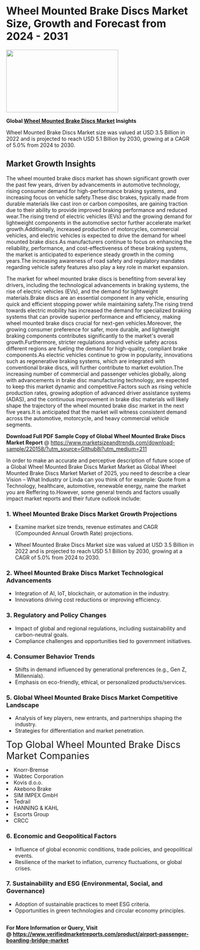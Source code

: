 <H1>Wheel Mounted Brake Discs Market Size, Growth and Forecast from 2024 - 2031</H1><img class="aligncenter size-medium wp-image-584254" src="https://thirdeyenews.in/wp-content/uploads/2024/09/Global-Market-Research-300x168.jpeg" alt="" width="300" height="168" /><p><strong>Global&nbsp;<a href="https://www.marketsizeandtrends.com/download-sample/220158/?utm_source=Github8j?utm_medium=211">Wheel Mounted Brake Discs Market</a> Insights</strong></p><p>Wheel Mounted Brake Discs Market size was valued at USD 3.5 Billion in 2022 and is projected to reach USD 5.1 Billion by 2030, growing at a CAGR of 5.0% from 2024 to 2030.</p><p><h2>Market Growth Insights</h2> <p>The wheel mounted brake discs market has shown significant growth over the past few years, driven by advancements in automotive technology, rising consumer demand for high-performance braking systems, and increasing focus on vehicle safety.These disc brakes, typically made from durable materials like cast iron or carbon composites, are gaining traction due to their ability to provide improved braking performance and reduced wear.The rising trend of electric vehicles (EVs) and the growing demand for lightweight components in the automotive sector further accelerate market growth.Additionally, increased production of motorcycles, commercial vehicles, and electric vehicles is expected to drive the demand for wheel mounted brake discs.As manufacturers continue to focus on enhancing the reliability, performance, and cost-effectiveness of these braking systems, the market is anticipated to experience steady growth in the coming years.The increasing awareness of road safety and regulatory mandates regarding vehicle safety features also play a key role in market expansion.</p> <p>The market for wheel mounted brake discs is benefiting from several key drivers, including the technological advancements in braking systems, the rise of electric vehicles (EVs), and the demand for lightweight materials.Brake discs are an essential component in any vehicle, ensuring quick and efficient stopping power while maintaining safety.The rising trend towards electric mobility has increased the demand for specialized braking systems that can provide superior performance and efficiency, making wheel mounted brake discs crucial for next-gen vehicles.Moreover, the growing consumer preference for safer, more durable, and lightweight braking components contributes significantly to the market's overall growth.Furthermore, stricter regulations around vehicle safety across different regions are fueling the demand for high-quality, compliant brake components.As electric vehicles continue to grow in popularity, innovations such as regenerative braking systems, which are integrated with conventional brake discs, will further contribute to market evolution.The increasing number of commercial and passenger vehicles globally, along with advancements in brake disc manufacturing technology, are expected to keep this market dynamic and competitive.Factors such as rising vehicle production rates, growing adoption of advanced driver assistance systems (ADAS), and the continuous improvement in brake disc materials will likely shape the trajectory of the wheel mounted brake disc market in the next five years.It is anticipated that the market will witness consistent demand across the automotive, motorcycle, and heavy commercial vehicle segments.<p><span class=""><strong>Download Full PDF Sample Copy of Global Wheel Mounted Brake Discs Market Report</strong> @ <a href="https://www.marketsizeandtrends.com/download-sample/220158/?utm_source=Github8j?utm_medium=211" target="_blank">https://www.marketsizeandtrends.com/download-sample/220158/?utm_source=Github8j?utm_medium=211</a></span></p><p>In order to make an accurate and perceptive description of future scope of a Global&nbsp;Wheel Mounted Brake Discs Market Market as Global&nbsp;Wheel Mounted Brake Discs Market Market of 2025, you need to describe a clear Vision &ndash; What Industry or Linda can you think of for example: Quote from a Technology, healthcare, automotive, renewable energy, name the market you are Reffering to.However, some general trends and factors usually impact market reports and their future outlook include:</p><h3>1.&nbsp;<strong>Wheel Mounted Brake Discs Market Growth Projections</strong></h3><ul><li>Examine market size trends, revenue estimates and CAGR (Compounded Annual Growth Rate) projections.</li><li><p>Wheel Mounted Brake Discs Market size was valued at USD 3.5 Billion in 2022 and is projected to reach USD 5.1 Billion by 2030, growing at a CAGR of 5.0% from 2024 to 2030.</p></li></ul><h3>2.&nbsp;<strong>Wheel Mounted Brake Discs Market Technological Advancements</strong></h3><ul><li>Integration of AI, IoT, blockchain, or automation in the industry.</li><li>Innovations driving cost reductions or improving efficiency.</li></ul><h3>3.&nbsp;<strong>Regulatory and Policy Changes</strong></h3><ul><li>Impact of global and regional regulations, including sustainability and carbon-neutral goals.</li><li>Compliance challenges and opportunities tied to government initiatives.</li></ul><h3>4.&nbsp;<strong>Consumer Behavior Trends</strong></h3><ul><li>Shifts in demand influenced by generational preferences (e.g., Gen Z, Millennials).</li><li>Emphasis on eco-friendly, ethical, or personalized products/services.</li></ul><h3>5.&nbsp;<strong>Global Wheel Mounted Brake Discs Market Competitive Landscape</strong></h3><ul><li>Analysis of key players, new entrants, and partnerships shaping the industry.</li><li>Strategies for differentiation and market penetration.</li></ul><p data-pm-slice="1 1 []"><span style="color: inherit; font-family: inherit; font-size: 25px;">Top Global Wheel Mounted Brake Discs Market Companies</span></p><div class="" data-test-id=""><p><li>Knorr-Bremse</li><li> Wabtec Corporation</li><li> Kovis d.o.o.</li><li> Akebono Brake</li><li> SIM IMPEX GmbH</li><li> Tedrail</li><li> HANNING & KAHL</li><li> Escorts Group</li><li> CRCC</li></p></div><h3>6.&nbsp;<strong>Economic and Geopolitical Factors</strong></h3><ul><li>Influence of global economic conditions, trade policies, and geopolitical events.</li><li>Resilience of the market to inflation, currency fluctuations, or global crises.</li></ul><h3>7.&nbsp;<strong>Sustainability and ESG (Environmental, Social, and Governance)</strong></h3><ul><li>Adoption of sustainable practices to meet ESG criteria.</li><li>Opportunities in green technologies and circular economy principles.</li></ul><h2><strong style="font-size: 14px;">For More Information or Query, Visit @&nbsp;</strong><a style="background-color: #ffffff; font-size: 14px;" href="https://www.marketsizeandtrends.com/report/wheel-mounted-brake-discs-market/" target="_blank">https://www.verifiedmarketreports.com/product/airport-passenger-boarding-bridge-market</a></h2>
